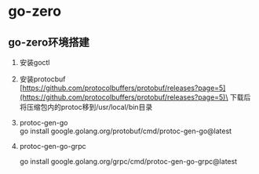 # go-zero



## go-zero环境搭建

1. 安装goctl
2. 安装protocbuf\
   [https://github.com/protocolbuffers/protobuf/releases?page=5](https://github.com/protocolbuffers/protobuf/releases?page=5)\
   下载后将压缩包内的protoc移到/usr/local/bin目录
3. protoc-gen-go \
   &#x20;go install google.golang.org/protobuf/cmd/protoc-gen-go@latest
4.  protoc-gen-go-grpc&#x20;

    go install google.golang.org/grpc/cmd/protoc-gen-go-grpc@latest

